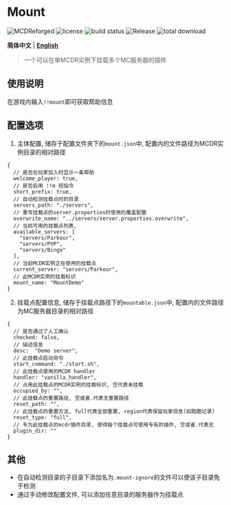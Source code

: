 # Mount

![MCDReforged](https://img.shields.io/badge/dynamic/json?label=MCDReforged&query=dependencies.mcdreforged&url=https%3A%2F%2Fraw.githubusercontent.com%2FFAS-Server%2FMount%2Fmaster%2Fmcdreforged.plugin.json&style=plastic) ![license](https://img.shields.io/github/license/FAS-Server/Mount?style=plastic) ![build status](https://img.shields.io/github/workflow/status/FAS-Server/Mount/CI%20for%20MCDR%20Plugin?label=build&style=plastic) ![Release](https://img.shields.io/github/v/release/FAS-Server/Mount?style=plastic) ![total download](https://img.shields.io/github/downloads/FAS-Server/Mount/total?label=total%20download&style=plastic)

**简体中文** | **[English](README_en.md)**

> 一个可以在单MCDR实例下挂载多个MC服务器的插件

## 使用说明

在游戏内输入`!!mount`即可获取帮助信息

## 配置选项
1. 主体配置, 储存于配置文件夹下的`mount.json`中, 配置内的文件路径为MCDR实例目录的相对路径
```json5
{
  // 是否在玩家加入时显示一条帮助
  welcome_player: true,
  // 是否启用 !!m 短指令
  short_prefix: true,
  // 自动检测挂载点时的目录
  servers_path: "./servers",
  // 重写挂载点的server.properties时使用的覆盖配置
  overwrite_name: "../servers/server.properties.overwrite",
  // 当前可用的挂载点列表,
  available_servers: [
    "servers/Parkour",
    "servers/PVP",
    "servers/Bingo"
  ],
  // 当前MCDR实例正在使用的挂载点
  current_server: "servers/Parkour",
  // 此MCDR实例的挂载标识
  mount_name: "MountDemo"
}
```
2. 挂载点配置信息, 储存于挂载点路径下的`mountable.json`中, 配置内的文件路径为MC服务器目录的相对路径
```json5
{
  // 是否通过了人工确认
  checked: false,
  // 描述信息
  desc:  "Demo server",
  // 此挂载点启动命令
  start_command: "./start.sh",
  // 此挂载点使用的MCDR handler
  handler: "vanilla_handler",
  // 占用此挂载点的MCDR实例的挂载标识, 空代表未挂载
  occupied_by: "",
  // 此挂载点的重置路径, 空或者.代表无重置路径
  reset_path: "",
  // 此挂载点的重置方法, full代表全部重置, region代表保留玩家信息(如跑酷记录)
  reset_type: "full",
  // 专为此挂载点的mcdr插件目录, 使得每个挂载点可使用专有的插件, 空或者.代表无
  plugin_dir: ""
}
```
## 其他
- 在自动检测目录的子目录下添加名为`.mount-ignore`的文件可以使该子目录免于检测
- 通过手动修改配置文件, 可以添加任意目录的服务器作为挂载点